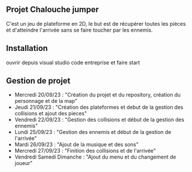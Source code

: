 ## Projet Chalouche jumper
C'est un jeu de plateforme en 2D, le but est de récupérer toutes les pièces et d'atteindre l'arrivée sans se faire toucher par les ennemis.

## Installation
ouvrir depuis visual studio code entreprise et faire start 




## Gestion de projet

- Mercredi 20/09/23 : "Création du projet et du repository, création du personnage et de la map"
- Jeudi 21/09/23 : "Création des plateformes et debut de la gestion des collisions et ajout des pieces"
- Vendredi 22/09/23 : "Gestion des collisions et début de la gestion des ennemis"
- Lundi 25/09/23 : "Gestion des ennemis et début de la gestion de l'arrivée"
- Mardi 26/09/23 : "Ajout de la musique et des sons"
- Mercredi 27/09/23 : "Finition des collisions et de l'arrivée" 
- Vendredi Samedi Dimanche : "Ajout du menu et du  changement de joueur"